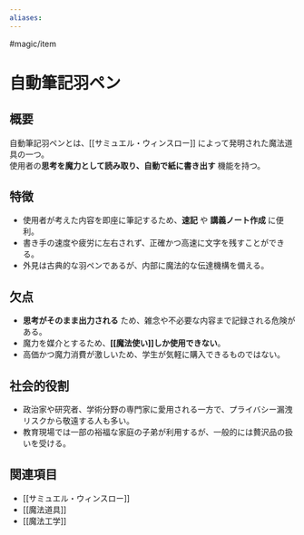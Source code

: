 ```yaml
---
aliases:
---
```

#magic/item 
# 自動筆記羽ペン

## 概要
自動筆記羽ペンとは、[[サミュエル・ウィンスロー]] によって発明された魔法道具の一つ。  
使用者の**思考を魔力として読み取り、自動で紙に書き出す** 機能を持つ。  

## 特徴
- 使用者が考えた内容を即座に筆記するため、**速記** や **講義ノート作成** に便利。  
- 書き手の速度や疲労に左右されず、正確かつ高速に文字を残すことができる。  
- 外見は古典的な羽ペンであるが、内部に魔法的な伝達機構を備える。

## 欠点
- **思考がそのまま出力される** ため、雑念や不必要な内容まで記録される危険がある。  
- 魔力を媒介とするため、**[[魔法使い]]しか使用できない**。  
- 高価かつ魔力消費が激しいため、学生が気軽に購入できるものではない。

## 社会的役割
- 政治家や研究者、学術分野の専門家に愛用される一方で、プライバシー漏洩リスクから敬遠する人も多い。 
- 教育現場では一部の裕福な家庭の子弟が利用するが、一般的には贅沢品の扱いを受ける。  

## 関連項目
- [[サミュエル・ウィンスロー]]
- [[魔法道具]]
- [[魔法工学]]
